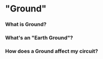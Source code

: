 # "Ground"

### What is Ground?

### What's an "Earth Ground"?

### How does a Ground affect my circuit?

